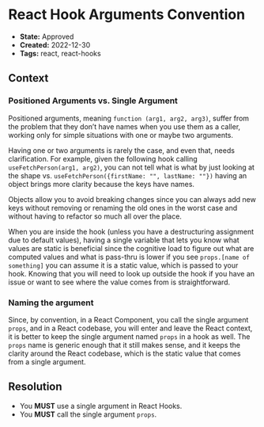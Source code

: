 # React Hook Arguments Convention

- **State:** Approved
- **Created:** 2022-12-30
- **Tags:** react, react-hooks

## Context

### Positioned Arguments vs. Single Argument

Positioned arguments, meaning `function (arg1, arg2, arg3)`, suffer from the
problem that they don’t have names when you use them as a caller, working only
for simple situations with one or maybe two arguments.

Having one or two arguments is rarely the case, and even that, needs
clarification. For example, given the following hook
calling `useFetchPerson(arg1, arg2)`, you can not tell what is what by just
looking at the shape vs. `useFetchPerson({firstName: "", lastName: ""})` having
an object brings more clarity because the keys have names.

Objects allow you to avoid breaking changes since you can always add new keys
without removing or renaming the old ones in the worst case and without having
to refactor so much all over the place.

When you are inside the hook (unless you have a destructuring assignment due to
default values), having a single variable that lets you know what values are
static is beneficial since the cognitive load to figure out what are computed
values and what is pass-thru is lower if you see `props.[name of something]` you
can assume it is a static value, which is passed to your hook. Knowing that you
will need to look up outside the hook if you have an issue or want to see where
the value comes from is straightforward.

### Naming the argument

Since, by convention, in a React Component, you call the single  argument
`props`, and in a React codebase, you will enter and leave the React context,
it is better to keep the single argument named `props` in a hook as well. The
`props` name is generic enough that it still makes sense, and it keeps the
clarity around the React codebase, which is the static value that comes from a
single  argument.

## Resolution

- You **MUST** use a single argument in React Hooks.
- You **MUST** call the single argument `props`.
